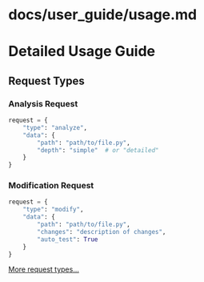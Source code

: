 # docs/user_guide/usage.md
# Detailed Usage Guide

## Request Types

### Analysis Request
```python
request = {
    "type": "analyze",
    "data": {
        "path": "path/to/file.py",
        "depth": "simple"  # or "detailed"
    }
}
```

### Modification Request
```python
request = {
    "type": "modify",
    "data": {
        "path": "path/to/file.py",
        "changes": "description of changes",
        "auto_test": True
    }
}
```

[More request types...](./requests.md)
